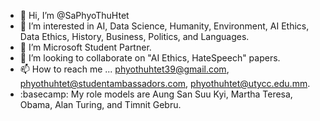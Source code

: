 - 👋 Hi, I’m @SaPhyoThuHtet
- 👀 I’m interested in AI, Data Science, Humanity, Environment, AI Ethics, Data Ethics, History, Business, Politics, and Languages.
- 🌱 I’m Microsoft Student Partner.
- 💞️ I’m looking to collaborate on "AI Ethics, HateSpeech" papers.
- 📫 How to reach me ... phyothuhtet39@gmail.com, phyothuhtet@studentambassadors.com, phyothuhtet@utycc.edu.mm.
- :basecamp: My role models are Aung San Suu Kyi, Martha Teresa, Obama, Alan Turing, and Timnit Gebru.

